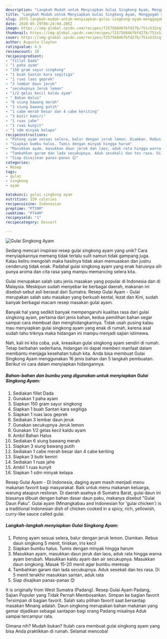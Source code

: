 ```yaml
---
description: "Langkah Mudah untuk Menyiapkan Gulai Singkong Ayam, Menggugah Selera"
title: "Langkah Mudah untuk Menyiapkan Gulai Singkong Ayam, Menggugah Selera"
slug: 2975-langkah-mudah-untuk-menyiapkan-gulai-singkong-ayam-menggugah-selera
date: 2020-05-29T06:24:04.205Z
image: https://img-global.cpcdn.com/recipes/f25756846fbfd27b/751x532cq70/gulai-singkong-ayam-foto-resep-utama.jpg
thumbnail: https://img-global.cpcdn.com/recipes/f25756846fbfd27b/751x532cq70/gulai-singkong-ayam-foto-resep-utama.jpg
cover: https://img-global.cpcdn.com/recipes/f25756846fbfd27b/751x532cq70/gulai-singkong-ayam-foto-resep-utama.jpg
author: Augusta Clayton
ratingvalue: 4.5
reviewcount: 10
recipeingredient:
- "fillet Dada"
- "1 paha ayam"
- "150 gram sayur singkong"
- "1 buah Santan kara segitiga"
- "1 ruas laos geprek"
- "3 lembar daun jeruk"
- "secukupnya Jeruk lemon"
- "1/2 gelas kecil kaldu ayam"
- " Bahan Halus"
- "6 siung bawang merah"
- "3 siung bawang putih"
- "1 cabe merah besar dan 4 cabe keriting"
- "3 butir kemiri"
- "1 ruas jahe"
- "1 ruas kunyit"
- "1 sdm minyak kelapa"
recipeinstructions:
- "Potong ayam sesuai selera, balur dengan jeruk lemon. Diamkan. Rebus daun singkong 5 menit, tiriskan, iris kecil"
- "Siapkan bumbu halus. Tumis dengan minyak hingga harum"
- "Masukkan ayam, masukkan daun jeruk dan laos, aduk rata hingga warna ayam berubah. Masukkan kaldu ayam dan air secukupnya. Masukkan daun singkong. Masak 15-20 menit agar bumbu meresap"
- "Tambahkan garam dan lada secukupnya. Aduk sesekali dan tes rasa. Di 5 menit terakhir masukkan santan, aduk rata"
- "Siap disajikan panas-panas 😊"
categories:
- Resep
tags:
- gulai
- singkong
- ayam

katakunci: gulai singkong ayam 
nutrition: 159 calories
recipecuisine: Indonesian
preptime: "PT39M"
cooktime: "PT44M"
recipeyield: "1"
recipecategory: Dessert

---
```



![Gulai Singkong Ayam](https://img-global.cpcdn.com/recipes/f25756846fbfd27b/751x532cq70/gulai-singkong-ayam-foto-resep-utama.jpg)

Sedang mencari inspirasi resep gulai singkong ayam yang unik? Cara menyiapkannya memang tidak terlalu sulit namun tidak gampang juga. Kalau keliru mengolah maka hasilnya tidak akan memuaskan dan justru cenderung tidak enak. Padahal gulai singkong ayam yang enak harusnya sih punya aroma dan cita rasa yang mampu memancing selera kita.

Gulai merupakan salah satu jenis masakan yang popular di Indonesia dan di Malaysia. Meskipun sudah menyebar ke berbagai daerah, makanan ini disebut-sebut asli berasal dari Sumatra. Resep Gulai Ayam - Gulai merupakan salah satu masakan yang berkuah kental, lezat dan Kini, sudah banyak berbagai macam resep masakan gulai ayam.

Banyak hal yang sedikit banyak mempengaruhi kualitas rasa dari gulai singkong ayam, pertama dari jenis bahan, kedua pemilihan bahan segar sampai cara membuat dan menghidangkannya. Tidak usah pusing kalau mau menyiapkan gulai singkong ayam yang enak di rumah, karena asal sudah tahu triknya maka hidangan ini mampu menjadi sajian istimewa.


Nah, kali ini kita coba, yuk, kreasikan gulai singkong ayam sendiri di rumah. Tetap berbahan sederhana, hidangan ini dapat memberi manfaat dalam membantu menjaga kesehatan tubuh kita. Anda bisa membuat Gulai Singkong Ayam menggunakan 16 jenis bahan dan 5 langkah pembuatan. Berikut ini cara dalam menyiapkan hidangannya.

<!--inarticleads1-->

##### Bahan-bahan dan bumbu yang digunakan untuk menyiapkan Gulai Singkong Ayam:

1. Sediakan fillet Dada
1. Gunakan 1 paha ayam
1. Siapkan 150 gram sayur singkong
1. Siapkan 1 buah Santan kara segitiga
1. Siapkan 1 ruas laos geprek
1. Sediakan 3 lembar daun jeruk
1. Gunakan secukupnya Jeruk lemon
1. Gunakan 1/2 gelas kecil kaldu ayam
1. Ambil  Bahan Halus
1. Sediakan 6 siung bawang merah
1. Siapkan 3 siung bawang putih
1. Sediakan 1 cabe merah besar dan 4 cabe keriting
1. Siapkan 3 butir kemiri
1. Sediakan 1 ruas jahe
1. Ambil 1 ruas kunyit
1. Siapkan 1 sdm minyak kelapa


Resep Gulai Ayam - Di Indonesia, daging ayam masih menjadi menu makanan favorit bagi masyarakat. Baik untuk menu makanan keluarga, warung ataupun restoran. Di daerah asalnya di Sumatra Barat, gulai daun ini biasanya dibuat dengan bahan dasar daun paku, makanya disebut &#34;Gulai Daun Paku&#34;. Gulai ayam (Minangkabau and Indonesian for &#39;gulai chicken&#39;) is a traditional Indonesian dish of chicken cooked in a spicy, rich, yellowish, curry-like sauce called gulai. 

<!--inarticleads2-->

##### Langkah-langkah menyiapkan Gulai Singkong Ayam:

1. Potong ayam sesuai selera, balur dengan jeruk lemon. Diamkan. Rebus daun singkong 5 menit, tiriskan, iris kecil
1. Siapkan bumbu halus. Tumis dengan minyak hingga harum
1. Masukkan ayam, masukkan daun jeruk dan laos, aduk rata hingga warna ayam berubah. Masukkan kaldu ayam dan air secukupnya. Masukkan daun singkong. Masak 15-20 menit agar bumbu meresap
1. Tambahkan garam dan lada secukupnya. Aduk sesekali dan tes rasa. Di 5 menit terakhir masukkan santan, aduk rata
1. Siap disajikan panas-panas 😊


It is originally from West Sumatra (Padang). Resep Gulai Ayam Padang, Sajian Populer yang Tidak Pernah Membosankan. Simpan ke bagian favorit Tersimpan di bagian favorit. Salah satu pilihan favorit saat bersantap masakan Minang adalah. Daun singkong merupakan bahan makanan yang gemar dijadikan sebagai santapan bagi orang Padang misalnya Aduk sampai tercampur rata. 

Gimana nih? Mudah bukan? Itulah cara membuat gulai singkong ayam yang bisa Anda praktikkan di rumah. Selamat mencoba!
